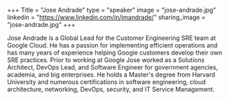 +++
Title = "Jose Andrade"
type = "speaker"
image = "jose-andrade.jpg"
linkedin = "https://www.linkedin.com/in/jmandrade/"
sharing_image = "jose-andrade.jpg"
+++

Jose Andrade is a Global Lead for the Customer Engineering SRE team at Google Cloud. He has a passion for implementing efficient operations and has many years of experience helping Google customers develop their own SRE practices. Prior to working at Google Jose worked as a Solutions Architect, DevOps Lead, and Software Engineer for government agencies, academia, and big enterprises. He holds a Master's degree from Harvard University and numerous certifications in software engineering, cloud architecture, networking, DevOps, security, and IT Service Management.
